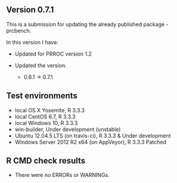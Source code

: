 ## Version 0.7.1
This is a submission for updating the already published package - prcbench.

In this version I have:

* Updated for PRROC version 1.2

* Updated the version.
    * 0.6.1 -> 0.7.1
    
## Test environments
* local OS X Yosemite, R 3.3.3
* local CentOS 6.7, R 3.3.3
* local Windows 10, R 3.3.3
* win-builder, Under development (unstable)
* Ubuntu 12.04.5 LTS (on travis-ci), R 3.3.3 & Under development
* Windows Server 2012 R2 x64 (on AppVeyor), R 3.3.3 Patched

## R CMD check results
* There were no ERRORs or WARNINGs.

